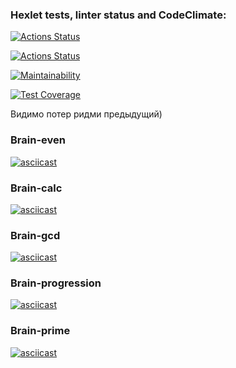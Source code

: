 ### Hexlet tests, linter status and CodeClimate:
[![Actions Status](https://github.com/SCRWL/backend-project-lvl1/workflows/hexlet-check/badge.svg)](https://github.com/SCRWL/backend-project-lvl1/actions/workflows/hexlet-check)

[![Actions Status](https://github.com/SCRWL/backend-project-lvl1/actions/workflows/node.yml/badge.svg)](https://github.com/SCRWL/backend-project-lvl1/actions/workflows/node.yml)

[![Maintainability](https://api.codeclimate.com/v1/badges/a99a88d28ad37a79dbf6/maintainability)](https://codeclimate.com/github/codeclimate/codeclimate/maintainability)

[![Test Coverage](https://api.codeclimate.com/v1/badges/a99a88d28ad37a79dbf6/test_coverage)](https://codeclimate.com/github/codeclimate/codeclimate/test_coverage)

Видимо потер ридми предыдущий)
### Brain-even
[![asciicast](https://asciinema.org/a/435440.svg)](https://asciinema.org/a/435440)

### Brain-calc
[![asciicast](https://asciinema.org/a/435445.svg)](https://asciinema.org/a/435445)

### Brain-gcd
[![asciicast](https://asciinema.org/a/435448.svg)](https://asciinema.org/a/435448)

### Brain-progression
[![asciicast](https://asciinema.org/a/435450.svg)](https://asciinema.org/a/435450)

### Brain-prime
[![asciicast](https://asciinema.org/a/435453.svg)](https://asciinema.org/a/435453)

